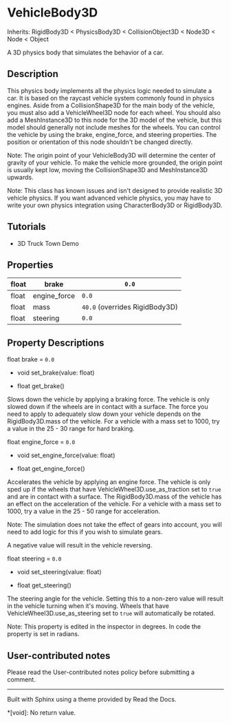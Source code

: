# VehicleBody3D

Inherits: RigidBody3D < PhysicsBody3D < CollisionObject3D < Node3D < Node <
Object

A 3D physics body that simulates the behavior of a car.

## Description

This physics body implements all the physics logic needed to simulate a car.
It is based on the raycast vehicle system commonly found in physics engines.
Aside from a CollisionShape3D for the main body of the vehicle, you must also
add a VehicleWheel3D node for each wheel. You should also add a MeshInstance3D
to this node for the 3D model of the vehicle, but this model should generally
not include meshes for the wheels. You can control the vehicle by using the
brake, engine_force, and steering properties. The position or orientation of
this node shouldn't be changed directly.

Note: The origin point of your VehicleBody3D will determine the center of
gravity of your vehicle. To make the vehicle more grounded, the origin point
is usually kept low, moving the CollisionShape3D and MeshInstance3D upwards.

Note: This class has known issues and isn't designed to provide realistic 3D
vehicle physics. If you want advanced vehicle physics, you may have to write
your own physics integration using CharacterBody3D or RigidBody3D.

## Tutorials

  * 3D Truck Town Demo

## Properties

float | brake | `0.0`  
---|---|---  
float | engine_force | `0.0`  
float | mass | `40.0` (overrides RigidBody3D)  
float | steering | `0.0`  
  
## Property Descriptions

float brake = `0.0`

  * void set_brake(value: float)

  * float get_brake()

Slows down the vehicle by applying a braking force. The vehicle is only slowed
down if the wheels are in contact with a surface. The force you need to apply
to adequately slow down your vehicle depends on the RigidBody3D.mass of the
vehicle. For a vehicle with a mass set to 1000, try a value in the 25 - 30
range for hard braking.

float engine_force = `0.0`

  * void set_engine_force(value: float)

  * float get_engine_force()

Accelerates the vehicle by applying an engine force. The vehicle is only sped
up if the wheels that have VehicleWheel3D.use_as_traction set to `true` and
are in contact with a surface. The RigidBody3D.mass of the vehicle has an
effect on the acceleration of the vehicle. For a vehicle with a mass set to
1000, try a value in the 25 - 50 range for acceleration.

Note: The simulation does not take the effect of gears into account, you will
need to add logic for this if you wish to simulate gears.

A negative value will result in the vehicle reversing.

float steering = `0.0`

  * void set_steering(value: float)

  * float get_steering()

The steering angle for the vehicle. Setting this to a non-zero value will
result in the vehicle turning when it's moving. Wheels that have
VehicleWheel3D.use_as_steering set to `true` will automatically be rotated.

Note: This property is edited in the inspector in degrees. In code the
property is set in radians.

## User-contributed notes

Please read the User-contributed notes policy before submitting a comment.

* * *

Built with Sphinx using a theme provided by Read the Docs.

  *[void]: No return value.

